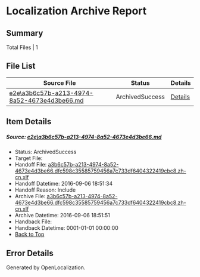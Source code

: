 # <a name='report-top'></a> Localization Archive Report

## Summary
 Total Files | 1

## File List
 Source File | Status | Details 
 ----------- | ------ | ------- 
 [e2e\a3b6c57b-a213-4974-8a52-4673e4d3be66.md](https://github.com/OpenLocalizationTestOrg/ol-test0/blob/f59c4054d5981ccb204409afda42ff8e3af98d72/e2e/a3b6c57b-a213-4974-8a52-4673e4d3be66.md) | ArchivedSuccess | [Details](#1b913c2c9c574919ba03bbb13d5d338cbc9efb421)

## Item Details
##### <a name='1b913c2c9c574919ba03bbb13d5d338cbc9efb421'></a> Source: [e2e\a3b6c57b-a213-4974-8a52-4673e4d3be66.md](https://github.com/OpenLocalizationTestOrg/ol-test0/blob/f59c4054d5981ccb204409afda42ff8e3af98d72/e2e/a3b6c57b-a213-4974-8a52-4673e4d3be66.md)
* Status: ArchivedSuccess
* Target File: 
* Handoff File: [a3b6c57b-a213-4974-8a52-4673e4d3be66.dfc598c35585759456a7c733df6404322419cbc8.zh-cn.xlf](https://github.com/OpenLocalizationTestOrg/ol-test0-handoff/blob/b1b60abca4d95c13949603eefc9cfbee7c69fcbd/ol-handoff/OpenLocalizationTestOrg/ol-test0-zhcn/ci/ht/a3b6c57b-a213-4974-8a52-4673e4d3be66.dfc598c35585759456a7c733df6404322419cbc8.zh-cn.xlf)
* Handoff Datetime: 2016-09-06 18:51:34
* Handoff Reason: Include
* Archive File: [a3b6c57b-a213-4974-8a52-4673e4d3be66.dfc598c35585759456a7c733df6404322419cbc8.zh-cn.xlf](https://github.com/OpenLocalizationTestOrg/ol-test0-handoff/blob/d8b4bf16924d9682605561833666c95b6585e454/ol-archive/OpenLocalizationTestOrg/ol-test0-zhcn/ci/ht/a3b6c57b-a213-4974-8a52-4673e4d3be66.dfc598c35585759456a7c733df6404322419cbc8.zh-cn.xlf)
* Archive Datetime: 2016-09-06 18:51:51
* Handback File: 
* Handback Datetime: 0001-01-01 00:00:00
* [Back to Top](#report-top)


## Error Details

Generated by OpenLocalization.
